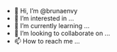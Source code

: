 - 👋 Hi, I’m @brunaenvy
- 👀 I’m interested in ...
- 🌱 I’m currently learning ...
- 💞️ I’m looking to collaborate on ...
- 📫 How to reach me ...

<!---
brunaenvy/brunaenvy is a ✨ special ✨ repository because its `README.md` (this file) appears on your GitHub profile.
You can click the Preview link to take a look at your changes.
--->
